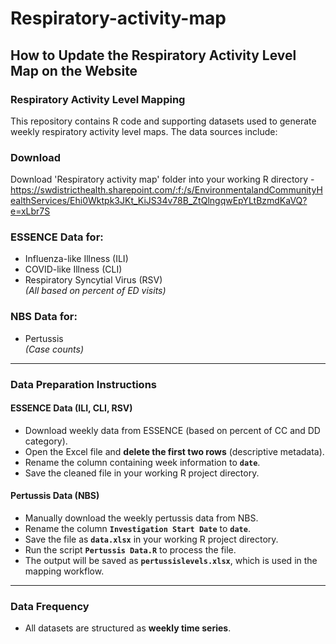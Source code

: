 # Respiratory-activity-map

## How to Update the Respiratory Activity Level Map on the Website

### Respiratory Activity Level Mapping

This repository contains R code and supporting datasets used to generate weekly respiratory activity level maps. The data sources include:

### Download

Download 'Respiratory activity map' folder into your working R directory - https://swdistricthealth.sharepoint.com/:f:/s/EnvironmentalandCommunityHealthServices/Ehi0Wktpk3JKt_KiJS34v78B_ZtQlngqwEpYLtBzmdKaVQ?e=xLbr7S 

### ESSENCE Data for:
- Influenza-like Illness (ILI)
- COVID-like Illness (CLI)
- Respiratory Syncytial Virus (RSV)  
  *(All based on percent of ED visits)*

### NBS Data for:
- Pertussis  
  *(Case counts)*

---

### Data Preparation Instructions

#### ESSENCE Data (ILI, CLI, RSV)
- Download weekly data from ESSENCE (based on percent of CC and DD category).
- Open the Excel file and **delete the first two rows** (descriptive metadata).
- Rename the column containing week information to **`date`**.
- Save the cleaned file in your working R project directory.

#### Pertussis Data (NBS)
- Manually download the weekly pertussis data from NBS.
- Rename the column **`Investigation Start Date`** to **`date`**.
- Save the file as **`data.xlsx`** in your working R project directory.
- Run the script **`Pertussis Data.R`** to process the file.
- The output will be saved as **`pertussislevels.xlsx`**, which is used in the mapping workflow.

---

### Data Frequency
- All datasets are structured as **weekly time series**.
